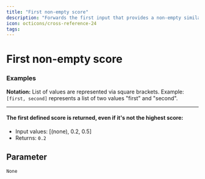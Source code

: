 ```yaml
---
title: "First non-empty score"
description: "Forwards the first input that provides a non-empty similarity score."
icon: octicons/cross-reference-24
tags: 
---
```

# First non-empty score
<!-- This file was generated - DO NOT CHANGE IT MANUALLY -->




### Examples

**Notation:** List of values are represented via square brackets. Example: `[first, second]` represents a list of two values "first" and "second".

---
#### The first defined score is returned, even if it's not the highest score:

* Input values: [(none), 0.2, 0.5]
* Returns: `0.2`




## Parameter

`None`